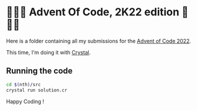 # 🎄🎅🎄 Advent Of Code, 2K22 edition 🎄🎅🎄

Here is a folder containing all my submissions for the [Advent of Code 2022](https://adventofcode.com/).

This time, I'm doing it with [Crystal](https://crystal-lang.org/).

## Running the code

```sh
cd $(nth)/src
crystal run solution.cr
```

Happy Coding !

